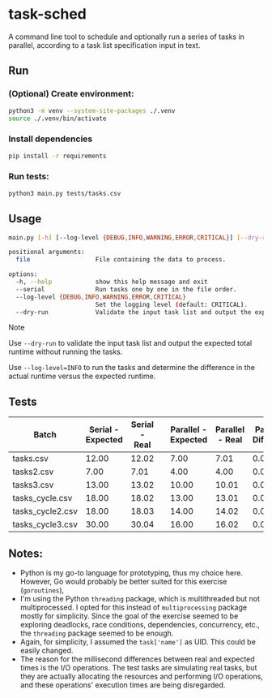 # task-sched

A command line tool to schedule and optionally run a series of tasks in parallel, according to a task list specification input in text.

## Run

### (Optional) Create environment:

```bash
python3 -m venv --system-site-packages ./.venv
source ./.venv/bin/activate
```
### Install dependencies
```bash
pip install -r requirements
```

### Run tests:

```bash
python3 main.py tests/tasks.csv
```

## Usage

```bash
main.py [-h] [--log-level {DEBUG,INFO,WARNING,ERROR,CRITICAL}] [--dry-run] file

positional arguments:
  file                  File containing the data to process.

options:
  -h, --help            show this help message and exit
  --serial              Run tasks one by one in the file order.
  --log-level {DEBUG,INFO,WARNING,ERROR,CRITICAL}
                        Set the logging level (default: CRITICAL).
  --dry-run             Validate the input task list and output the expected total runtime.
```

> [!NOTE]
> Use `--dry-run` to validate the input task list and output the expected total runtime without running the tasks.
> 
> Use `--log-level=INFO` to run the tasks and determine the difference in the actual runtime versus the expected runtime.

## Tests

Batch| Serial - Expected  | Serial - Real  || Parallel - Expected |Parallel - Real |Parallel - Difference|
|-|-|-|-|-|-|-|
tasks.csv| 12.00| 12.02|| 7.00 |7.01 | 0.009|
tasks2.csv| 7.00| 7.01|| 4.00 |4.00 | 0.004|
tasks3.csv| 13.00| 13.02|| 10.00 |10.01 | 0.01|
tasks_cycle.csv| 18.00| 18.02|| 13.00 |13.01 |  0.01|
tasks_cycle2.csv| 18.00| 18.03|| 14.00 |14.02 | 0.02|
tasks_cycle3.csv| 30.00| 30.04|| 16.00 |16.02 | 0.02|


## Notes:

- Python is my go-to language for prototyping, thus my choice here. However, Go would probably be better suited for this exercise (`goroutines`), 
- I'm using the Python `threading` package, which is multithreaded but not multiprocessed. I opted for this instead of `multiprocessing` package mostly for simplicity. Since the goal of the exercise seemed to be exploring deadlocks, race conditions, dependencies, concurrency, etc., the `threading` package seemed to be enough.
- Again, for simplicity, I assumed the `task['name']` as UID. This could be easily changed. 
- The reason for the millisecond differences between real and expected times is the I/O operations. The test tasks are simulating real tasks, but they are actually allocating the resources and performing I/O operations, and these operations' execution times are being disregarded.
  